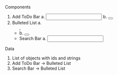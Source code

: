Components
1. Add ToDo Bar
    a. <input>
    b. <button>
2. Bulleted List
    a. <ul>, <li>
    b. <button>
3. Search Bar
    a. <input>

Data
1. List of objects with ids and strings
2. Add ToDo Bar -> Bulleted List
3. Search Bar -> Bulleted List


